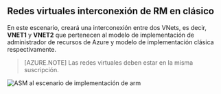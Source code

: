 ## <a name="peering-virtual-networks-from-rm-to-classic"></a>Redes virtuales interconexión de RM en clásico

En este escenario, creará una interconexión entre dos VNets, es decir, **VNET1** y **VNET2** que pertenecen al modelo de implementación de administrador de recursos de Azure y modelo de implementación clásica respectivamente.

> [AZURE.NOTE] Las redes virtuales deben estar en la misma suscripción.

![ASM al escenario de implementación de arm](./media/virtual-networks-create-vnetpeering-scenario-asmtoarm-include/figure01.PNG)
